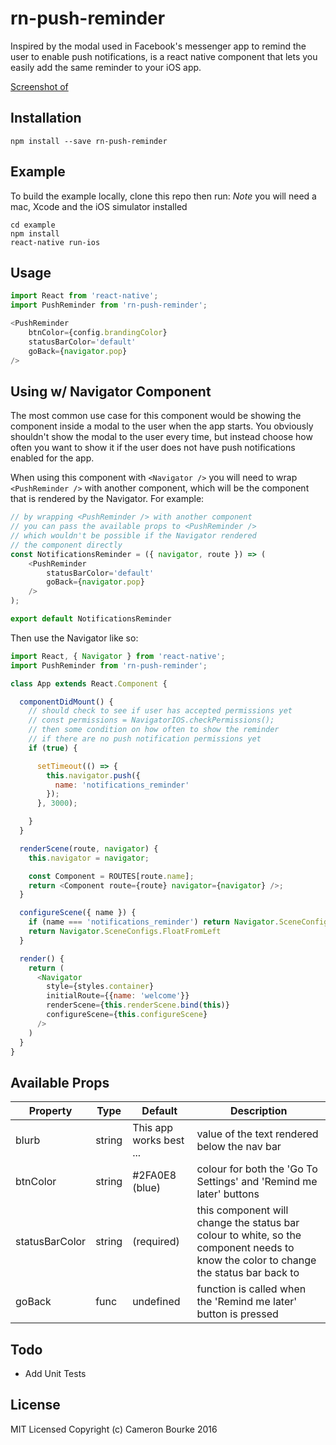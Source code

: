 rn-push-reminder
=========================

Inspired by the modal used in Facebook's messenger app to remind the user to enable push notifications, <PushReminder /> is a react native component that lets you easily add the same reminder to your iOS app.

[Screenshot of <PushReminder />](http://puu.sh/nhNPp/3c55a2897b.png)

## Installation
```
npm install --save rn-push-reminder
```

## Example
To build the example locally, clone this repo then run:
*Note* you will need a mac, Xcode and the iOS simulator installed

```
cd example
npm install
react-native run-ios
```

## Usage
```js
import React from 'react-native';
import PushReminder from 'rn-push-reminder';

<PushReminder
	btnColor={config.brandingColor}
	statusBarColor='default'
	goBack={navigator.pop}
/>
```

## Using w/ Navigator Component
The most common use case for this component would be showing the component inside a modal to the user when the app starts. You obviously shouldn't show the modal to the user every time, but instead choose how often you want to show it if the user does not have push notifications enabled for the app.

When using this component with `<Navigator />` you will need to wrap `<PushReminder />` with another component, which will be the component that is rendered by the Navigator. For example:
```js
// by wrapping <PushReminder /> with another component
// you can pass the available props to <PushReminder />
// which wouldn't be possible if the Navigator rendered
// the component directly
const NotificationsReminder = ({ navigator, route }) => (
	<PushReminder
		statusBarColor='default'
		goBack={navigator.pop}
	/>
);

export default NotificationsReminder
```

Then use the Navigator like so:
```js
import React, { Navigator } from 'react-native';
import PushReminder from 'rn-push-reminder';

class App extends React.Component {

  componentDidMount() {
    // should check to see if user has accepted permissions yet
    // const permissions = NavigatorIOS.checkPermissions();
    // then some condition on how often to show the reminder
    // if there are no push notification permissions yet
    if (true) {

      setTimeout(() => {
        this.navigator.push({
          name: 'notifications_reminder'
        });
      }, 3000);

    }
  }

  renderScene(route, navigator) {
    this.navigator = navigator;

    const Component = ROUTES[route.name];
    return <Component route={route} navigator={navigator} />;
  }

  configureScene({ name }) {
    if (name === 'notifications_reminder') return Navigator.SceneConfigs.FloatFromBottom;
    return Navigator.SceneConfigs.FloatFromLeft
  }

  render() {
    return (
      <Navigator
        style={styles.container}
        initialRoute={{name: 'welcome'}}
        renderScene={this.renderScene.bind(this)}
        configureScene={this.configureScene}
      />
    )
  }
}
```

## Available Props

Property  | Type | Default | Description
------------- | ------------- | ------ | --------
blurb          | string | This app works best ... | value of the text rendered below the nav bar
btnColor       | string | #2FA0E8 (blue)          | colour for both the 'Go To Settings' and 'Remind me later' buttons
statusBarColor | string | (required)              | this component will change the status bar colour to white, so the component needs to know the color to change the status bar back to
goBack         | func   | undefined               | function is called when the 'Remind me later' button is pressed

## Todo

- Add Unit Tests

## License

MIT Licensed Copyright (c) Cameron Bourke 2016
